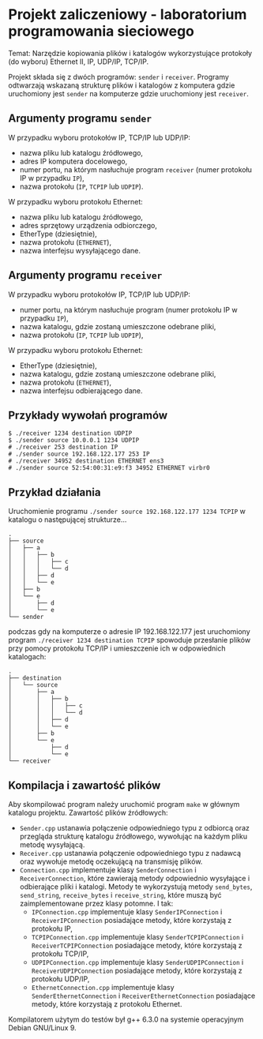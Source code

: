 # Projekt zaliczeniowy - laboratorium programowania sieciowego

Temat: Narzędzie kopiowania plików i katalogów wykorzystujące protokoły (do wyboru) Ethernet II, IP, UDP/IP, TCP/IP.

Projekt składa się z dwóch programów: `sender` i `receiver`.
Programy odtwarzają wskazaną strukturę plików i katalogów z komputera gdzie uruchomiony jest `sender` na komputerze gdzie uruchomiony jest `receiver`.

## Argumenty programu `sender`

W przypadku wyboru protokołów IP, TCP/IP lub UDP/IP:
* nazwa pliku lub katalogu źródłowego,
* adres IP komputera docelowego,
* numer portu, na którym nasłuchuje program `receiver` (numer protokołu IP w przypadku `IP`),
* nazwa protokołu (`IP`, `TCPIP` lub `UDPIP`).

W przypadku wyboru protokołu Ethernet:
* nazwa pliku lub katalogu źródłowego,
* adres sprzętowy urządzenia odbiorczego,
* EtherType (dziesiętnie),
* nazwa protokołu (`ETHERNET`),
* nazwa interfejsu wysyłającego dane.

## Argumenty programu `receiver`

W przypadku wyboru protokołów IP, TCP/IP lub UDP/IP:
* numer portu, na którym nasłuchuje program (numer protokołu IP w przypadku `IP`),
* nazwa katalogu, gdzie zostaną umieszczone odebrane pliki,
* nazwa protokołu (`IP`, `TCPIP` lub `UDPIP`),

W przypadku wyboru protokołu Ethernet:
* EtherType (dziesiętnie),
* nazwa katalogu, gdzie zostaną umieszczone odebrane pliki,
* nazwa protokołu (`ETHERNET`),
* nazwa interfejsu odbierającego dane.

## Przykłady wywołań programów
~~~~
$ ./receiver 1234 destination UDPIP
$ ./sender source 10.0.0.1 1234 UDPIP
# ./receiver 253 destination IP
# ./sender source 192.168.122.177 253 IP
# ./receiver 34952 destination ETHERNET ens3
# ./sender source 52:54:00:31:e9:f3 34952 ETHERNET virbr0
~~~~

## Przykład działania
Uruchomienie programu `./sender source 192.168.122.177 1234 TCPIP` w katalogu o następującej strukturze...
~~~~
.
├── source
│   ├── a
│   │   ├── b
│   │   │   ├── c
│   │   │   └── d
│   │   ├── d
│   │   └── e
│   ├── b
│   └── e
│       ├── d
│       └── e
└── sender
~~~~
podczas gdy na komputerze o adresie IP 192.168.122.177 jest uruchomiony program `./receiver 1234 destination TCPIP` spowoduje przesłanie plików przy pomocy protokołu TCP/IP i umieszczenie ich w odpowiednich katalogach:
~~~~
.
├── destination
│   └── source
│       ├── a
│       │   ├── b
│       │   │   ├── c
│       │   │   └── d
│       │   ├── d
│       │   └── e
│       ├── b
│       └── e
│           ├── d
│           └── e
└── receiver
~~~~

## Kompilacja i zawartość plików
Aby skompilować program należy uruchomić program `make` w głównym katalogu projektu.
Zawartość plików źródłowych:
 * `Sender.cpp` ustanawia połączenie odpowiedniego typu z odbiorcą oraz przegląda strukturę katalogu źródłowego, wywołując na każdym pliku metodę wysyłającą.
 * `Receiver.cpp` ustanawia połączenie odpowiedniego typu z nadawcą oraz wywołuje metodę oczekującą na transmisję plików.
 * `Connection.cpp` implementuje klasy `SenderConnection` i `ReceiverConnection`, które zawierają metody odpowiednio wysyłające i odbierające pliki i katalogi. Metody te wykorzystują metody `send_bytes`, `send_string`, `receive_bytes` i `receive_string`, które muszą być zaimplementowane przez klasy potomne. I tak:
   * `IPConnection.cpp` implementuje klasy `SenderIPConnection` i `ReceiverIPConnection` posiadające metody, które korzystają z protokołu IP,
   * `TCPIPConnection.cpp` implementuje klasy `SenderTCPIPConnection` i `ReceiverTCPIPConnection` posiadające metody, które korzystają z protokołu TCP/IP,
   * `UDPIPConnection.cpp` implementuje klasy `SenderUDPIPConnection` i `ReceiverUDPIPConnection` posiadające metody, które korzystają z protokołu UDP/IP,
   * `EthernetConnection.cpp` implementuje klasy `SenderEthernetConnection` i `ReceiverEthernetConnection` posiadające metody, które korzystają z protokołu Ethernet.

Kompilatorem użytym do testów był g++ 6.3.0 na systemie operacyjnym Debian GNU/Linux 9.

